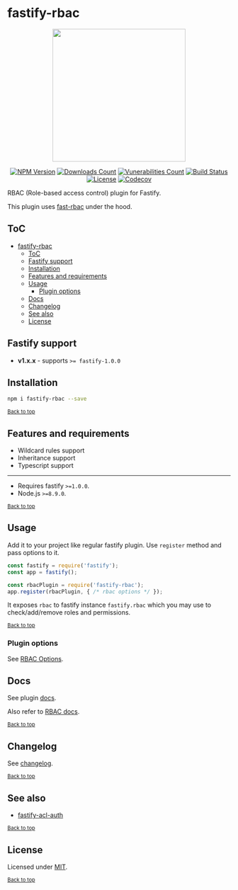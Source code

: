 # fastify-rbac

<div align="center">
  <img src="https://gitlab.com/m03geek/fast-rbac/raw/master/rbac.logo.svg" width="300" height="auto"/>

[![NPM Version](https://img.shields.io/npm/v/fastify-rbac.svg)](https://www.npmjs.com/package/fastify-rbac)
[![Downloads Count](https://img.shields.io/npm/dm/fastify-rbac.svg)](https://www.npmjs.com/package/fastify-rbac)
[![Vunerabilities Count](https://snyk.io/test/npm/fastify-rbac/badge.svg)](https://snyk.io/test/npm/fastify-rbac)
[![Build Status](https://gitlab.com/m03geek/fastify-rbac/badges/master/pipeline.svg)](https://gitlab.com/m03geek/fastify-rbac/commits/master)
[![License](https://img.shields.io/npm/l/fastify-rbac.svg)](https://gitlab.com/m03geek/fastify-rbac/blob/master/LICENSE)
[![Codecov](https://img.shields.io/codecov/c/gl/m03geek/fast-rbac.svg)](https://codecov.io/gl/m03geek/fast-rbac)
<!-- [![Coverage Status](https://gitlab.com/m03geek/fastify-rbac/badges/master/coverage.svg)](https://gitlab.com/m03geek/fastify-rbac/commits/master) -->
</div>

RBAC (Role-based access control) plugin for Fastify.

This plugin uses [fast-rbac](https://gitlab.com/m03geek/fast-rbac/) under the hood.

## ToC
- [fastify-rbac](#fastify-rbac)
  - [ToC](#toc)
  - [Fastify support](#fastify-support)
  - [Installation](#installation)
  - [Features and requirements](#features-and-requirements)
  - [Usage](#usage)
    - [Plugin options](#plugin-options)
  - [Docs](#docs)
  - [Changelog](#changelog)
  - [See also](#see-also)
  - [License](#license)

## Fastify support

- **v1.x.x** - supports `>= fastify-1.0.0`

## Installation

```sh
npm i fastify-rbac --save
```

<sub>[Back to top](#toc)</sub>

## Features and requirements

* Wildcard rules support
* Inheritance support
* Typescript support

--- 

* Requires fastify `>=1.0.0`.
* Node.js `>=8.9.0`.

<sub>[Back to top](#toc)</sub>

## Usage

Add it to your project like regular fastify plugin. Use `register` method and pass options to it.

```js
const fastify = require('fastify');
const app = fastify();

const rbacPlugin = require('fastify-rbac');
app.register(rbacPlugin, { /* rbac options */ });
```

It exposes `rbac` to fastify instance `fastify.rbac` which you may use to check/add/remove roles and permissions.


<sub>[Back to top](#toc)</sub>

### Plugin options

See [RBAC Options](https://gitlab.com/m03geek/fast-rbac/blob/master/docs/interfaces/rbac.options.md).

## Docs

See plugin [docs](docs/README.md). 

Also refer to [RBAC docs](https://gitlab.com/m03geek/fast-rbac/blob/master/docs/README.md).

<sub>[Back to top](#toc)</sub>

## Changelog

See [changelog](CHANGELOG.md).

<sub>[Back to top](#toc)</sub>

## See also

* [fastify-acl-auth](https://www.npmjs.com/package/fastify-acl-auth)

<sub>[Back to top](#toc)</sub>

## License

Licensed under [MIT](./LICENSE).

<sub>[Back to top](#toc)</sub>
